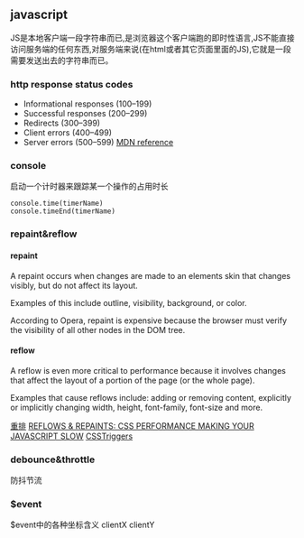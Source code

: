 ## javascript
JS是本地客户端一段字符串而已,是浏览器这个客户端跑的即时性语言,JS不能直接访问服务端的任何东西,对服务端来说(在html或者其它页面里面的JS),它就是一段需要发送出去的字符串而已。

### http response status codes
- Informational responses (100–199)
- Successful responses (200–299)
- Redirects (300–399)
- Client errors (400–499)
- Server errors (500–599)
[MDN reference](https://developer.mozilla.org/en-US/docs/Web/HTTP/Status)

### console
启动一个计时器来跟踪某一个操作的占用时长
```
console.time(timerName)
console.timeEnd(timerName)
```

### repaint&reflow
#### repaint
A repaint occurs when changes are made to an elements skin that changes visibly, but do not affect its layout.

Examples of this include outline, visibility, background, or color. 

According to Opera, repaint is expensive because the browser must verify the visibility of all other nodes in the DOM tree.

#### reflow
A reflow is even more critical to performance because it involves changes that affect the layout of a portion of the page (or the whole page).

Examples that cause reflows include: adding or removing content, explicitly or implicitly changing width, height, font-family, font-size and more.

[重排](https://developers.google.com/speed/docs/insights/browser-reflow)
[REFLOWS & REPAINTS: CSS PERFORMANCE MAKING YOUR JAVASCRIPT SLOW](http://www.stubbornella.org/content/2009/03/27/reflows-repaints-css-performance-making-your-javascript-slow/)
[CSSTriggers](https://csstriggers.com/)

### debounce&throttle
防抖节流

### $event
$event中的各种坐标含义
clientX
clientY